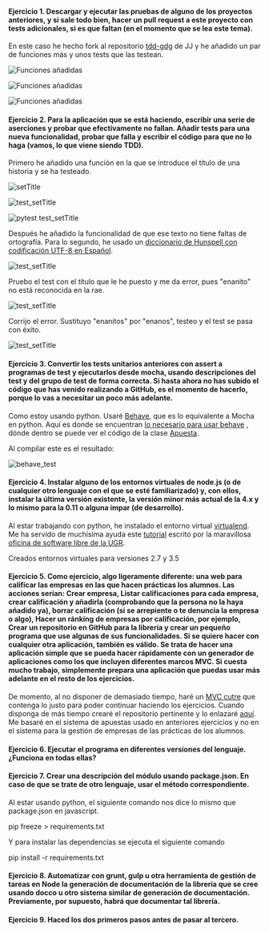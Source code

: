#### Ejercicio 1.  Descargar y ejecutar las pruebas de alguno de los proyectos anteriores, y si sale todo bien, hacer un pull request a este proyecto con tests adicionales, si es que faltan (en el momento que se lea este tema).

En este caso he hecho fork al repositorio [tdd-gdg](https://github.com/guillesiesta/tdd-gdg) de JJ y he añadido un par de funciones más y unos tests que las testean.

![Funciones añadidas](imgs/S3-ej1A.png)

![Funciones añadidas](imgs/S3-ej1B.png)

![Funciones añadidas](imgs/S3-ej1C.png)

#### Ejercicio 2. Para la aplicación que se está haciendo, escribir una serie de aserciones y probar que efectivamente no fallan. Añadir tests para una nueva funcionalidad, probar que falla y escribir el código para que no lo haga (vamos, lo que viene siendo TDD).

Primero he añadido una función en la que se introduce el título de una historia y se ha testeado. 

![setTitle](imgs/S3-ej2A.png)


![test_setTitle](imgs/S3-ej2B.png)

![pytest test_setTitle](imgs/S3-ej2C.png)

Después he añadido la funcionalidad de que ese texto no tiene faltas de ortografía. Para lo segundo, he usado un [diccionario de Hunspell con codificación UTF-8 en Español](https://github.com/titoBouzout/Dictionaries). 

![test_setTitle](imgs/S3-ej2D.png)

Pruebo el test con el título que le he puesto y me da error, pues "enanito" no está reconocida en la rae.

![test_setTitle](imgs/S3-ej2E.png)

Corrijo el error. Sustituyo "enanitos" por "enanos", testeo y el test se pasa con éxito.

![test_setTitle](imgs/S3-ej2F.png)


#### Ejercicio 3. Convertir los tests unitarios anteriores con assert a programas de test y ejecutarlos desde mocha, usando descripciones del test y del grupo de test de forma correcta. Si hasta ahora no has subido el código que has venido realizando a GitHub, es el momento de hacerlo, porque lo vas a necesitar un poco más adelante.

Como estoy usando python. Usaré [Behave](http://pythonhosted.org/behave/index.html), que es lo equivalente a Mocha en python. Aquí es donde se encuentran [lo necesario para usar behave](https://github.com/guillesiesta/IV-17-18-Ejercicios/tree/master/code/behave) , dónde dentro se puede ver el código de la clase [Apuesta](https://github.com/guillesiesta/IV-17-18-Ejercicios/blob/master/code/behave/steps/apuestas.py).

Al compilar este es el resultado:


![behave_test](imgs/S3-ej3A.png)

#### Ejercicio 4. Instalar alguno de los entornos virtuales de node.js (o de cualquier otro lenguaje con el que se esté familiarizado) y, con ellos, instalar la última versión existente, la versión minor más actual de la 4.x y lo mismo para la 0.11 o alguna impar (de desarrollo).

Al estar trabajando con python, he instalado el entorno virtual [virtualend](https://virtualenv.pypa.io/en/latest/). Me ha servido de muchísima ayuda este [tutorial](http://osl.ugr.es/2016/10/17/entornos-virtuales-en-python-con-virtualenv/) escrito por la maravillosa [oficina de software libre de la UGR](http://osl.ugr.es/).

Creados entornos virtuales para versiones 2.7 y 3.5

#### Ejercicio 5. Como ejercicio, algo ligeramente diferente: una web para calificar las empresas en las que hacen prácticas los alumnos. Las acciones serían: Crear empresa, Listar calificaciones para cada empresa, crear calificación y añadirla (comprobando que la persona no la haya añadido ya), borrar calificación (si se arrepiente o te denuncia la empresa o algo), Hacer un ránking de empresas por calificación, por ejemplo, Crear un repositorio en GitHub para la librería y crear un pequeño programa que use algunas de sus funcionalidades. Si se quiere hacer con cualquier otra aplicación, también es válido. Se trata de hacer una aplicación simple que se pueda hacer rápidamente con un generador de aplicaciones como los que incluyen diferentes marcos MVC. Si cuesta mucho trabajo, simplemente prepara una aplicación que puedas usar más adelante en el resto de los ejercicios.

De momento, al no disponer de demasiado tiempo, haré un [MVC cutre](https://github.com/guillesiesta/IV-17-18-Ejercicios/tree/master/code/MVC_Cutre) que contenga lo justo para poder continuar haciendo los ejercicios. Cuando disponga de más tiempo crearé el repositorio pertinente y lo enlazaré [aquí](*). Me basaré en el sistema de apuestas usado en anteriores ejercicios y no en el sistema para la gestión de empresas de las prácticas de los alumnos.

#### Ejercicio 6. Ejecutar el programa en diferentes versiones del lenguaje. ¿Funciona en todas ellas?

#### Ejercicio 7. Crear una descripción del módulo usando package.json. En caso de que se trate de otro lenguaje, usar el método correspondiente.

Al estar usando python, el siguiente comando nos dice lo mismo que package.json en javascript.

pip freeze > requirements.txt

Y para instalar las dependencias se ejecuta el siguiente comando

pip install -r requirements.txt

#### Ejercicio 8. Automatizar con grunt, gulp u otra herramienta de gestión de tareas en Node la generación de documentación de la librería que se cree usando docco u otro sistema similar de generación de documentación. Previamente, por supuesto, habrá que documentar tal librería.

#### Ejercicio 9. Haced los dos primeros pasos antes de pasar al tercero.





